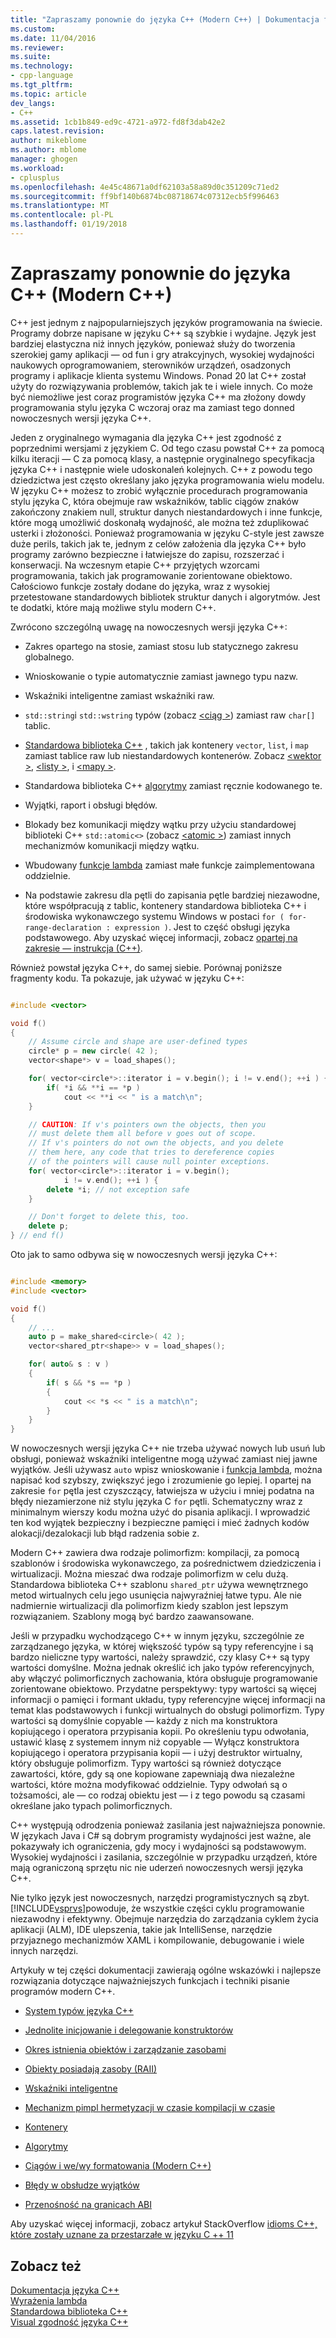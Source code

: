 ```yaml
---
title: "Zapraszamy ponownie do języka C++ (Modern C++) | Dokumentacja firmy Microsoft"
ms.custom: 
ms.date: 11/04/2016
ms.reviewer: 
ms.suite: 
ms.technology:
- cpp-language
ms.tgt_pltfrm: 
ms.topic: article
dev_langs:
- C++
ms.assetid: 1cb1b849-ed9c-4721-a972-fd8f3dab42e2
caps.latest.revision: 
author: mikeblome
ms.author: mblome
manager: ghogen
ms.workload:
- cplusplus
ms.openlocfilehash: 4e45c48671a0df62103a58a89d0c351209c71ed2
ms.sourcegitcommit: ff9bf140b6874bc08718674c07312ecb5f996463
ms.translationtype: MT
ms.contentlocale: pl-PL
ms.lasthandoff: 01/19/2018
---
```

# <a name="welcome-back-to-c-modern-c"></a>Zapraszamy ponownie do języka C++ (Modern C++)
C++ jest jednym z najpopularniejszych języków programowania na świecie. Programy dobrze napisane w języku C++ są szybkie i wydajne. Język jest bardziej elastyczna niż innych języków, ponieważ służy do tworzenia szerokiej gamy aplikacji — od fun i gry atrakcyjnych, wysokiej wydajności naukowych oprogramowaniem, sterowników urządzeń, osadzonych programy i aplikacje klienta systemu Windows. Ponad 20 lat C++ został użyty do rozwiązywania problemów, takich jak te i wiele innych. Co może być niemożliwe jest coraz programistów języka C++ ma złożony dowdy programowania stylu języka C wczoraj oraz ma zamiast tego donned nowoczesnych wersji języka C++.  
  
 Jeden z oryginalnego wymagania dla języka C++ jest zgodność z poprzednimi wersjami z językiem C. Od tego czasu powstał C++ za pomocą kilku iteracji — C za pomocą klasy, a następnie oryginalnego specyfikacja języka C++ i następnie wiele udoskonaleń kolejnych. C++ z powodu tego dziedzictwa jest często określany jako języka programowania wielu modelu. W języku C++ możesz to zrobić wyłącznie procedurach programowania stylu języka C, która obejmuje raw wskaźników, tablic ciągów znaków zakończony znakiem null, struktur danych niestandardowych i inne funkcje, które mogą umożliwić doskonałą wydajność, ale można też zduplikować usterki i złożoności.  Ponieważ programowania w języku C-style jest zawsze duże perils, takich jak te, jednym z celów założenia dla języka C++ było programy zarówno bezpieczne i łatwiejsze do zapisu, rozszerzać i konserwacji. Na wczesnym etapie C++ przyjętych wzorcami programowania, takich jak programowanie zorientowane obiektowo. Całościowo funkcje zostały dodane do języka, wraz z wysokiej przetestowane standardowych bibliotek struktur danych i algorytmów. Jest te dodatki, które mają możliwe stylu modern C++.  
  
 Zwrócono szczególną uwagę na nowoczesnych wersji języka C++:  
  
-   Zakres opartego na stosie, zamiast stosu lub statycznego zakresu globalnego.  
  
-   Wnioskowanie o typie automatycznie zamiast jawnego typu nazw.  
  
-   Wskaźniki inteligentne zamiast wskaźniki raw.  
  
-   `std::string`i `std::wstring` typów (zobacz [ \<ciąg >](../standard-library/string.md)) zamiast raw `char[]` tablic.  
  
-   [Standardowa biblioteka C++](../standard-library/cpp-standard-library-header-files.md) , takich jak kontenery `vector`, `list`, i `map` zamiast tablice raw lub niestandardowych kontenerów. Zobacz [ \<wektor >](../standard-library/vector.md), [ \<listy >](../standard-library/list.md), i [ \<mapy >](../standard-library/map.md).  
  
-   Standardowa biblioteka C++ [algorytmy](../standard-library/algorithm.md) zamiast ręcznie kodowanego te.  
  
-   Wyjątki, raport i obsługi błędów.  
  
-   Blokady bez komunikacji między wątku przy użyciu standardowej biblioteki C++ `std::atomic<>` (zobacz [ \<atomic >](../standard-library/atomic.md)) zamiast innych mechanizmów komunikacji między wątku.  
  
-   Wbudowany [funkcje lambda](../cpp/lambda-expressions-in-cpp.md) zamiast małe funkcje zaimplementowana oddzielnie.  
  
-   Na podstawie zakresu dla pętli do zapisania pętle bardziej niezawodne, które współpracują z tablic, kontenery standardowa biblioteka C++ i środowiska wykonawczego systemu Windows w postaci `for ( for-range-declaration : expression )`. Jest to część obsługi języka podstawowego. Aby uzyskać więcej informacji, zobacz [opartej na zakresie — instrukcja (C++)](../cpp/range-based-for-statement-cpp.md).  
  
 Również powstał języka C++, do samej siebie. Porównaj poniższe fragmenty kodu. Ta pokazuje, jak używać w języku C++:  
  
```cpp  

#include <vector>

void f()
{
    // Assume circle and shape are user-defined types  
    circle* p = new circle( 42 );   
    vector<shape*> v = load_shapes();  

    for( vector<circle*>::iterator i = v.begin(); i != v.end(); ++i ) {  
        if( *i && **i == *p )  
            cout << **i << " is a match\n";  
    }  

    // CAUTION: If v's pointers own the objects, then you
    // must delete them all before v goes out of scope.
    // If v's pointers do not own the objects, and you delete
    // them here, any code that tries to dereference copies
    // of the pointers will cause null pointer exceptions.
    for( vector<circle*>::iterator i = v.begin();  
            i != v.end(); ++i ) {  
        delete *i; // not exception safe  
    }  

    // Don't forget to delete this, too.  
    delete p;  
} // end f()
```

 Oto jak to samo odbywa się w nowoczesnych wersji języka C++:  
  
```cpp

#include <memory>  
#include <vector>  

void f()
{
    // ...  
    auto p = make_shared<circle>( 42 );  
    vector<shared_ptr<shape>> v = load_shapes();  

    for( auto& s : v ) 
    {  
        if( s && *s == *p )
        {
            cout << *s << " is a match\n";
        }
    }
}

```

 W nowoczesnych wersji języka C++ nie trzeba używać nowych lub usuń lub obsługi, ponieważ wskaźniki inteligentne mogą używać zamiast niej jawne wyjątków. Jeśli używasz `auto` wpisz wnioskowanie i [funkcja lambda](../cpp/lambda-expressions-in-cpp.md), można napisać kod szybszy, zwiększyć jego i zrozumienie go lepiej. I opartej na zakresie `for` pętla jest czyszczący, łatwiejsza w użyciu i mniej podatna na błędy niezamierzone niż stylu języka C `for` pętli. Schematyczny wraz z minimalnym wierszy kodu można użyć do pisania aplikacji. I wprowadzić ten kod wyjątek bezpieczny i bezpieczne pamięci i mieć żadnych kodów alokacji/dezalokacji lub błąd radzenia sobie z.  
  
 Modern C++ zawiera dwa rodzaje polimorfizm: kompilacji, za pomocą szablonów i środowiska wykonawczego, za pośrednictwem dziedziczenia i wirtualizacji. Można mieszać dwa rodzaje polimorfizm w celu dużą. Standardowa biblioteka C++ szablonu `shared_ptr` używa wewnętrznego metod wirtualnych celu jego usunięcia najwyraźniej łatwe typu. Ale nie nadmiernie wirtualizacji dla polimorfizm kiedy szablon jest lepszym rozwiązaniem. Szablony mogą być bardzo zaawansowane.  
  
 Jeśli w przypadku wychodzącego C++ w innym języku, szczególnie ze zarządzanego języka, w której większość typów są typy referencyjne i są bardzo nieliczne typy wartości, należy sprawdzić, czy klasy C++ są typy wartości domyślne. Można jednak określić ich jako typów referencyjnych, aby włączyć polimorficznych zachowania, która obsługuje programowanie zorientowane obiektowo. Przydatne perspektywy: typy wartości są więcej informacji o pamięci i formant układu, typy referencyjne więcej informacji na temat klas podstawowych i funkcji wirtualnych do obsługi polimorfizm. Typy wartości są domyślnie copyable — każdy z nich ma konstruktora kopiującego i operatora przypisania kopii. Po określeniu typu odwołania, ustawić klasę z systemem innym niż copyable — Wyłącz konstruktora kopiującego i operatora przypisania kopii — i użyj destruktor wirtualny, który obsługuje polimorfizm. Typy wartości są również dotyczące zawartości, które, gdy są one kopiowane zapewniają dwa niezależne wartości, które można modyfikować oddzielnie. Typy odwołań są o tożsamości, ale — co rodzaj obiektu jest — i z tego powodu są czasami określane jako typach polimorficznych.  
  
 C++ występują odrodzenia ponieważ zasilania jest najważniejsza ponownie. W językach Java i C# są dobrym programisty wydajności jest ważne, ale pokazywały ich ograniczenia, gdy mocy i wydajności są podstawowym. Wysokiej wydajności i zasilania, szczególnie w przypadku urządzeń, które mają ograniczoną sprzętu nic nie uderzeń nowoczesnych wersji języka C++.  
  
 Nie tylko język jest nowoczesnych, narzędzi programistycznych są zbyt. [!INCLUDE[vsprvs](../assembler/masm/includes/vsprvs_md.md)]powoduje, że wszystkie części cyklu programowanie niezawodny i efektywny. Obejmuje narzędzia do zarządzania cyklem życia aplikacji (ALM), IDE ulepszenia, takie jak IntelliSense, narzędzie przyjaznego mechanizmów XAML i kompilowanie, debugowanie i wiele innych narzędzi.  
  
 Artykuły w tej części dokumentacji zawierają ogólne wskazówki i najlepsze rozwiązania dotyczące najważniejszych funkcjach i techniki pisanie programów modern C++.  
  
-   [System typów języka C++](../cpp/cpp-type-system-modern-cpp.md)  
  
-   [Jednolite inicjowanie i delegowanie konstruktorów](../cpp/uniform-initialization-and-delegating-constructors.md)  
  
-   [Okres istnienia obiektów i zarządzanie zasobami](../cpp/object-lifetime-and-resource-management-modern-cpp.md)  
  
-   [Obiekty posiadają zasoby (RAII)](../cpp/objects-own-resources-raii.md)  
  
-   [Wskaźniki inteligentne](../cpp/smart-pointers-modern-cpp.md)  
  
-   [Mechanizm pimpl hermetyzacji w czasie kompilacji w czasie](../cpp/pimpl-for-compile-time-encapsulation-modern-cpp.md)  
  
-   [Kontenery](../cpp/containers-modern-cpp.md)  
  
-   [Algorytmy](../cpp/algorithms-modern-cpp.md)  
  
-   [Ciągów i we/wy formatowania (Modern C++)](../cpp/string-and-i-o-formatting-modern-cpp.md)  
  
-   [Błędy w obsłudze wyjątków](../cpp/errors-and-exception-handling-modern-cpp.md)  
  
-   [Przenośność na granicach ABI](../cpp/portability-at-abi-boundaries-modern-cpp.md)  
  
 Aby uzyskać więcej informacji, zobacz artykuł StackOverflow [idioms C++, które zostały uznane za przestarzałe w języku C ++ 11](http://go.microsoft.com/fwlink/p/?linkid=402836)  
  
## <a name="see-also"></a>Zobacz też  
 [Dokumentacja języka C++](../cpp/cpp-language-reference.md)   
 [Wyrażenia lambda](../cpp/lambda-expressions-in-cpp.md)   
 [Standardowa biblioteka C++](../standard-library/cpp-standard-library-reference.md)  
 [Visual zgodność języka C++](../visual-cpp-language-conformance.md)  
